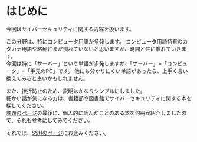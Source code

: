 # はじめに

今回はサイバーセキュリティに関する内容を扱います。    

この分野は、特にコンピュータ用語が多発します。
コンピュータ用語特有のカタカナ用語や略称にまだ慣れていないと思いますが、時間と共に慣れていきます。  
今回は特に「サーバー」という単語が多発しますが、「サーバー」=「コンピュータ」=「手元のPC」です。
他にも分かりにくい単語があったら、上手く言い換えてみると良いかもしれません。

また、挫折防止のため、説明はかなりシンプルにしました。  
細かい話が気になる方は、書籍部や図書館でサイバーセキュリティに関する本を探してください。  
[課題のページ](kadai.md)の最後に、個人的に読んだことのある本を何冊か紹介しましたので、それも参考にしてみてください。  
  
それでは、[SSHのページ](SSH.md)にお進みください。  


